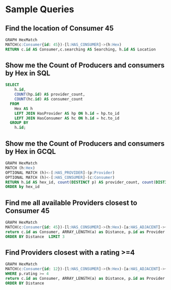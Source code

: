 # Sample Queries

## Find the location of Consumer 45

```sql
GRAPH HexMatch 
MATCH(c:Consumer{id: 45})-[l:HAS_CONSUMER]->(h:Hex)
RETURN c.id AS Consumer,c.searching AS Searching, h.id AS Location 
```
## Show me the Count of Producers and consumers by Hex in SQL

```sql
SELECT
    h.id,
    COUNT(hp.id) AS provider_count,
    COUNT(hc.id) AS consumer_count
  FROM
    Hex AS h
    LEFT JOIN HasProvider AS hp ON h.id = hp.to_id
    LEFT JOIN HasConsumer AS hc ON h.id = hc.to_id
  GROUP BY
    h.id;
```

## Show me the Count of Producers and consumers by Hex in GCQL

```sql
GRAPH HexMatch
MATCH (h:Hex)
OPTIONAL MATCH (h)<-[:HAS_PROVIDER]-(p:Provider)
OPTIONAL MATCH (h)<-[:HAS_CONSUMER]-(c:Consumer)
RETURN h.id AS hex_id, count(DISTINCT p) AS provider_count, count(DISTINCT c) AS consumer_count
ORDER by hex_id
```

## Find me all available Providers closest to Consumer 45

```sql
GRAPH HexMatch
MATCH(c:Consumer{id: 45})-[l:HAS_CONSUMER]->(h:Hex)-[a:HAS_ADJACENT]->{1,5}(ph:Hex)<-[:HAS_PROVIDER]-(p:Provider{available: 1})
return c.id as Consumer, ARRAY_LENGTH(a) as Distance, p.id as Provider
ORDER BY Distance  LIMIT 3
```

## Find Providers closest with a rating >=4 

```sql
GRAPH HexMatch
MATCH(c:Consumer{id: 12})-[l:HAS_CONSUMER]->(h:Hex)-[a:HAS_ADJACENT]->{1,5}(ph:Hex)<-[:HAS_PROVIDER]-(p:Provider{available: 1})
WHERE p.rating >= 4
return c.id as Consumer, ARRAY_LENGTH(a) as Distance, p.id as Provider
ORDER BY Distance
```
